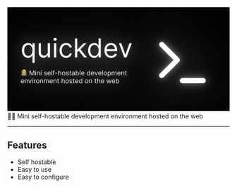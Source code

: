 <img src="/branding/quickdev.png" width="512">
<span align="center">👩‍💻 Mini self-hostable development environment hosted on the web </span>
<hr>

## Features

- Self hostable
- Easy to use
- Easy to configure
